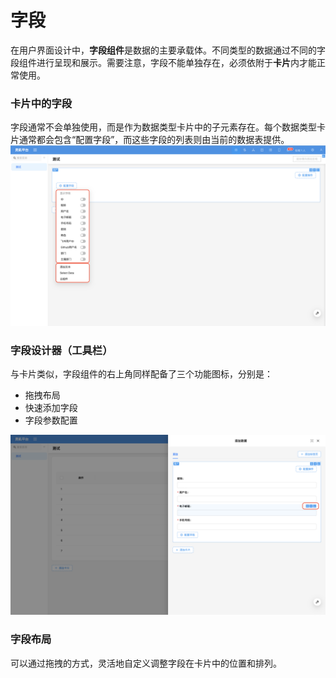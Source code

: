 # 字段

在用户界面设计中，**字段组件**是数据的主要承载体。不同类型的数据通过不同的字段组件进行呈现和展示。需要注意，字段不能单独存在，必须依附于**卡片**内才能正常使用。

### 卡片中的字段

字段通常不会单独使用，而是作为数据类型卡片中的子元素存在。每个数据类型卡片通常都会包含“配置字段”，而这些字段的列表则由当前的数据表提供。
![](../../../../../public/fields-index1.png)

### 字段设计器（工具栏）
与卡片类似，字段组件的右上角同样配备了三个功能图标，分别是：

- 拖拽布局
- 快速添加字段
- 字段参数配置

![](../../../../../public/fields-index2.png)

### 字段布局

可以通过拖拽的方式，灵活地自定义调整字段在卡片中的位置和排列。

<!-- TODO: 插入视频 -->

<!-- 字段组件
支持部分类型切换为其他组件。例如，`URL` 组件可以切换为 `Preview` 组件。
如果需要扩展更多的组件，可以参考[扩展字段组件]()的相关内容。 -->
